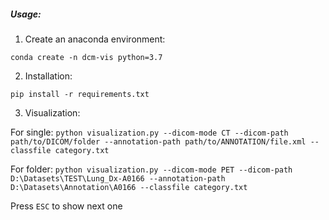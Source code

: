 ##### Usage:

1. Create an anaconda environment:

`conda create -n dcm-vis python=3.7`

2. Installation:

`pip install -r requirements.txt`

3. Visualization:

For single: `python visualization.py --dicom-mode CT --dicom-path path/to/DICOM/folder --annotation-path path/to/ANNOTATION/file.xml --classfile category.txt`

For folder: `python visualization.py --dicom-mode PET --dicom-path D:\Datasets\TEST\Lung_Dx-A0166 --annotation-path D:\Datasets\Annotation\A0166 --classfile category.txt`

Press `ESC` to show next one